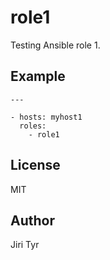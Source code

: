 role1
=====

Testing Ansible role 1.


Example
-------

```
---

- hosts: myhost1
  roles:
    - role1
```


License
-------

MIT


Author
------

Jiri Tyr
